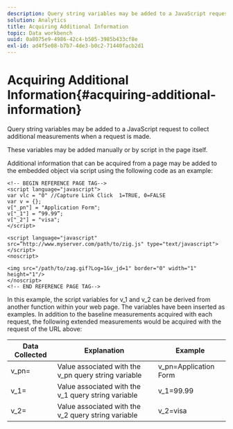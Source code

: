 ```yaml
---
description: Query string variables may be added to a JavaScript request to collect additional measurements when a request is made.
solution: Analytics
title: Acquiring Additional Information
topic: Data workbench
uuid: 0a8075e9-4986-42c4-b505-3985b433cf8e
exl-id: ad4f5e08-b7b7-4de3-b0c2-71440facb2d1
---
```

# Acquiring Additional Information{#acquiring-additional-information}

Query string variables may be added to a JavaScript request to collect additional measurements when a request is made.

 These variables may be added manually or by script in the page itself.

Additional information that can be acquired from a page may be added to the embedded object via script using the following code as an example:

```
<!-- BEGIN REFERENCE PAGE TAG--> 
<script language="javascript"> 
var vlc = "0" //Capture Link Click  1=TRUE, 0=FALSE 
var v = {}; 
v["_pn"] = "Application Form"; 
v["_1"] = “99.99”; 
v["_2"] = "visa"; 
</script> 
 
<script language="javascript" src=”http://www.myserver.com/path/to/zig.js" type="text/javascript"></script> 
<noscript> 
 
<img src="/path/to/zag.gif?Log=1&v_jd=1" border="0" width="1" height="1"/> 
</noscript> 
<!-- END REFERENCE PAGE TAG-->
```

In this example, the script variables for v_1 and v_2 can be derived from another function within your web page. The variables have been inserted as examples. In addition to the baseline measurements acquired with each request, the following extended measurements would be acquired with the request of the URL above:

|  Data Collected  | Explanation  | Example  |
|---|---|---|
|  v_pn=  | Value associated with the v_pn query string variable  | v_pn=Application Form  |
|  v_1=  | Value associated with the v_1 query string variable  | v_1=99.99  |
|  v_2=  | Value associated with the v_2 query string variable  | v_2=visa  |

